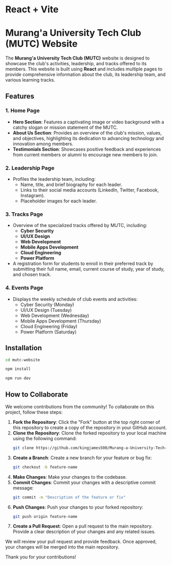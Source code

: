 # React + Vite

# Murang'a University Tech Club (MUTC) Website

The **Murang'a University Tech Club (MUTC)** website is designed to showcase the club's activities, leadership, and tracks offered to its members. This website is built using **React** and includes multiple pages to provide comprehensive information about the club, its leadership team, and various learning tracks.

## Features

### 1. Home Page

- **Hero Section**: Features a captivating image or video background with a catchy slogan or mission statement of the MUTC.
- **About Us Section**: Provides an overview of the club's mission, values, and objectives, highlighting its dedication to advancing technology and innovation among members.
- **Testimonials Section**: Showcases positive feedback and experiences from current members or alumni to encourage new members to join.

### 2. Leadership Page

- Profiles the leadership team, including:
  - Name, title, and brief biography for each leader.
  - Links to their social media accounts (LinkedIn, Twitter, Facebook, Instagram).
  - Placeholder images for each leader.

### 3. Tracks Page

- Overview of the specialized tracks offered by MUTC, including:
  - **Cyber Security**
  - **UI/UX Design**
  - **Web Development**
  - **Mobile Apps Development**
  - **Cloud Engineering**
  - **Power Platform**
- A registration form for students to enroll in their preferred track by submitting their full name, email, current course of study, year of study, and chosen track.

### 4. Events Page

- Displays the weekly schedule of club events and activities:
  - Cyber Security (Monday)
  - UI/UX Design (Tuesday)
  - Web Development (Wednesday)
  - Mobile Apps Development (Thursday)
  - Cloud Engineering (Friday)
  - Power Platform (Saturday)

## Installation

```bash
cd mutc-website
```

```bash
npm install
```

```bash
npm run dev
```

## How to Collaborate

We welcome contributions from the community! To collaborate on this project, follow these steps:

1. **Fork the Repository**: Click the "Fork" button at the top right corner of this repository to create a copy of the repository in your GitHub account.
2. **Clone the Repository**: Clone the forked repository to your local machine using the following command:
   ```bash
   git clone https://github.com/kingjames500/Murang-a-University-Tech-Club.git
   ```
3. **Create a Branch**: Create a new branch for your feature or bug fix:
   ```bash
   git checkout -b feature-name
   ```
4. **Make Changes**: Make your changes to the codebase.
5. **Commit Changes**: Commit your changes with a descriptive commit message:
   ```bash
   git commit -m "Description of the feature or fix"
   ```
6. **Push Changes**: Push your changes to your forked repository:
   ```bash
   git push origin feature-name
   ```
7. **Create a Pull Request**: Open a pull request to the main repository. Provide a clear description of your changes and any related issues.

We will review your pull request and provide feedback. Once approved, your changes will be merged into the main repository.

Thank you for your contributions!
